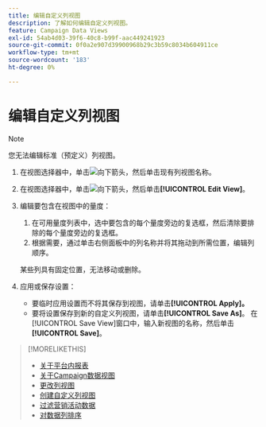 ```yaml
---
title: 编辑自定义列视图
description: 了解如何编辑自定义列视图。
feature: Campaign Data Views
exl-id: 54ab4d03-39f6-40c8-b99f-aac449241923
source-git-commit: 0f0a2e907d39900968b29c3b59c8034b604911ce
workflow-type: tm+mt
source-wordcount: '183'
ht-degree: 0%

---
```


# 编辑自定义列视图

>[!NOTE]
>
>您无法编辑标准（预定义）列视图。

1. 在视图选择器中，单击![向下箭头](/help/dsp/assets/chevron-down.png)，然后单击现有列视图名称。
1. 在视图选择器中，单击![向下箭头](/help/dsp/assets/chevron-down.png)，然后单击&#x200B;**[!UICONTROL Edit View]**。
1. 编辑要包含在视图中的量度：
   1. 在可用量度列表中，选中要包含的每个量度旁边的复选框，然后清除要排除的每个量度旁边的复选框。
   1. 根据需要，通过单击右侧面板中的列名称并将其拖动到所需位置，编辑列顺序。

   某些列具有固定位置，无法移动或删除。

1. 应用或保存设置：

   * 要临时应用设置而不将其保存到视图，请单击&#x200B;**[!UICONTROL Apply]。**
   * 要将设置保存到新的自定义列视图，请单击&#x200B;**[!UICONTROL Save As]**。 在[!UICONTROL Save View]窗口中，输入新视图的名称，然后单击&#x200B;**[!UICONTROL Save]**。

>[!MORELIKETHIS]
>
>* [关于平台内报表](campaign-reports-about.md)
>* [关于Campaign数据视图](campaign-data-views-about.md)
>* [更改列视图](column-view-change.md)
>* [创建自定义列视图](column-view-create.md)
>* [过滤营销活动数据](campaign-data-filter.md)
>* [对数据列排序](campaign-data-sort.md)


